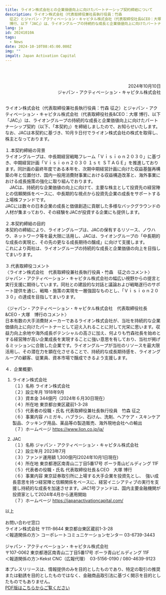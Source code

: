 ```yaml
---
title: ライオン株式会社との企業価値向上に向けたパートナーシップ契約締結について
description: ライオン株式会社（代表取締役兼社長執行役員：竹森
  征之）とジャパン・アクティベーション・キャピタル株式会社（代表取締役社長&CEO：大塚
  博行、以下「JAC」）は、ライオングループの持続的な成長と企業価値向上に向けたパートナーシップ契約（以下、「本契約」）を締結しましたので、お知らせいたします。なお、JACは本契約に基づき、10月９日付でライオン株式会社の株式を取得し、株主となっております。
lang: ja
id: 20241010A
tags:
  - News
date: 2024-10-10T08:45:00.000Z
img: ""
imgalt: Japan Activation Capital
---
```

<div style="text-align: right;">
<br><br><br>
2024年10月10日<br>ジャパン・アクティベーション・キャピタル株式会社
</div>

\
ライオン株式会社（代表取締役兼社長執行役員：竹森 征之）とジャパン・アクティベーション・キャピタル株式会社（代表取締役社長&CEO：大塚 博行、以下「JAC」）は、ライオングループの持続的な成長と企業価値向上に向けたパートナーシップ契約（以下、「本契約」）を締結しましたので、お知らせいたします。\
なお、JACは本契約に基づき、10月９日付でライオン株式会社の株式を取得し、株主となっております。\
\
１.本契約締結の背景\
ライオングループは、中長期経営戦略フレーム「Ｖｉｓｉｏｎ２０３０」に基づき、中期経営計画「Ｖｉｓｉｏｎ２０３０ １ｓｔ ＳＴＡＧＥ」を推進しております。同計画の最終年度である本年を、次期中期経営計画に向けた収益基盤再構築の年と位置付け、国内一般用消費財事業における収益構造改革と、海外事業における成長施策の強化に取り組んでおります。\
　JACは、持続的な企業価値の向上に向けて、主要な株主として投資先の経営陣との信頼関係をベースに、中長期的な視点から投資先企業の成長をサポートする上場株ファンドです。\
JACには数々の日本企業の成長と価値創造に貢献した多様なバックグラウンドの人材が集まっており、その経験をJACが投資する企業にも提供します。\
\
２.本契約締結の目的\
本契約の締結により、ライオングループは、JACの保有するリソース、ノウハウ、ネットワーク等を最大限に活用し、JACは、ライオングループの「中長期的な成長の実現と、その先の更なる成長期待の醸成」に向けて支援します。\
これにより両社は、ライオングループの持続的な成長と企業価値の向上を目指してまいります。\
\
３.代表取締役コメント\
〈ライオン株式会社　代表取締役兼社長執行役員・竹森　征之のコメント〉\
ジャパン・アクティベーション・キャピタル株式会社の幅広い視野からの提言と実行支援に期待しています。同社との建設的な対話と議論および戦略遂行のサポート提供を通じ、戦略・施策の実現を一層強固なものとし、「Ｖｉｓｉｏｎ２０３０」の達成を目指してまいります。\
\
〈ジャパン・アクティベーション・キャピタル株式会社　代表取締役社長&CEO・大塚　博行のコメント〉\
日本有数の大手消費財メーカーであるライオン株式会社が、当社を持続的な企業価値向上に向けたパートナーとして迎え入れることに対して光栄に思います。収益力向上余地や海外成長ポテンシャルの高さに加え、何よりも竹森社長を始めとする経営陣が高い企業成長を実現することに強い意思を有しており、当社が掲げるミッションに合致した企業です。ライオングループが当社のリソースを最大限活用し、その潜在力を顕在化させることで、持続的な成長期待感を、ライオングループの顧客、従業員、資本市場で醸成できるよう支援します。\
\
４．企業概要\
1) ライオン株式会社\
（１）名称	ライオン株式会社\
（２）設立年月	1918年9月\
（３）資本金	344億円（2024年６月30日現在）\
（４）所在地	東京都台東区蔵前1-3-28\
（５）代表者の役職・氏名	代表取締役兼社長執行役員　竹森 征之\
（６）事業内容	ハミガキ、ハブラシ、石けん、洗剤、ヘアケア・スキンケア製品、クッキング用品、薬品等の製造販売、海外現地会社への輸出\
（７）ホームページ	<https://www.lion.co.jp/ja/> 

2) JAC\
（１）名称	ジャパン・アクティベーション・キャピタル株式会社\
（２）設立年月	2023年7月\
（３）ファンド運用額	1,300億円(2024年10月1日現在)\
（４）所在地	東京都港区南青山二丁目5番17号 ポーラ青山ビルディング 11F\
（５）代表者の役職・氏名	代表取締役社長＆CEO　大塚 博行 \
（６）事業内容	東京証券取引所に上場する大手企業を投資先とし、　強い成長意思を持つ経営陣と信頼関係をベースに、経営イニシアティブの実行を支援し持続的な成長を加速させます。JAC1号ファンドは、国内主要金融機関が投資家として2024年4月から運用開始\
（７）ホームページ	<https://japanactivationcapital.com/>

以上\
\
お問い合わせ窓口\
ライオン株式会社 〒111-8644 東京都台東区蔵前1-3-28\
＜報道関係の方＞ コーポレートコミュニケーションセンター 03-6739-3443\
\
ジャパン・アクティベーション・キャピタル株式会社\
〒107-0062 東京都港区南青山二丁目5番17号 ポーラ青山ビルディング 11F\
＜報道関係の方＞Kekst CNC（広報代理）　03-5156-0190 / 080-4639-9123

本プレスリリースは、情報提供のみを目的としたものであり、特定の取引の推奨または勧誘を目的としたものではなく、金融商品取引法に基づく開示を目的としたものでもありません。\
[PDF版はこちらからご覧ください](/media/20241010a.pdf)
